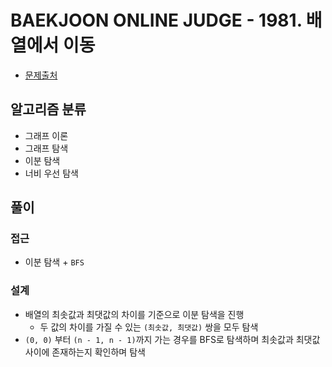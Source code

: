 # BAEKJOON ONLINE JUDGE - 1981. 배열에서 이동

- [문제출처](https://www.acmicpc.net/problem/1981 '1981. 배열에서 이동')

## 알고리즘 분류

- 그래프 이론
- 그래프 탐색
- 이분 탐색
- 너비 우선 탐색

## 풀이

### 접근

- 이분 탐색 + `BFS`

### 설계

- 배열의 최솟값과 최댓값의 차이를 기준으로 이분 탐색을 진행
  - 두 값의 차이를 가질 수 있는 `(최솟값, 최댓값)` 쌍을 모두 탐색
- `(0, 0)` 부터 `(n - 1, n - 1)`까지 가는 경우를 BFS로 탐색하며 최솟값과 최댓값 사이에 존재하는지 확인하며 탐색
